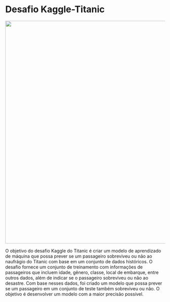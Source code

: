 # Desafio Kaggle-Titanic



<div align="center">
    <img src="https://sigmoidal.ai/wp-content/uploads/2019/08/Data-Science-Investigando-o-naufragio-do-Titanic.png" width="700px"/>
</div>

O objetivo do desafio Kaggle do Titanic é criar um modelo de aprendizado de máquina que possa prever se um passageiro sobreviveu ou não ao naufrágio do Titanic com base em um conjunto de dados históricos. 
O desafio fornece um conjunto de treinamento com informações de passageiros que incluem idade, gênero, classe, local de embarque, entre outros dados, além de indicar se o passageiro sobreviveu ou não ao desastre. 
Com base nesses dados, foi criado um modelo que possa prever se um passageiro em um conjunto de teste também sobreviveu ou não. 
O objetivo é desenvolver um modelo com a maior precisão possível. 

